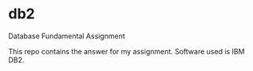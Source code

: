 # db2
Database Fundamental Assignment

This repo contains the answer for my assignment.
Software used is IBM DB2.
